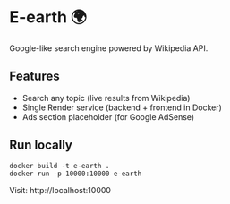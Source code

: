 # E-earth 🌍

Google-like search engine powered by Wikipedia API.

## Features
- Search any topic (live results from Wikipedia)
- Single Render service (backend + frontend in Docker)
- Ads section placeholder (for Google AdSense)

## Run locally
```
docker build -t e-earth .
docker run -p 10000:10000 e-earth
```
Visit: http://localhost:10000

